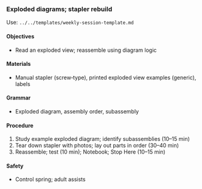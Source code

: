 ### Exploded diagrams; stapler rebuild

Use: `../../templates/weekly-session-template.md`

#### Objectives
- Read an exploded view; reassemble using diagram logic

#### Materials
- Manual stapler (screw‑type), printed exploded view examples (generic), labels

#### Grammar
- Exploded diagram, assembly order, subassembly

#### Procedure
1) Study example exploded diagram; identify subassemblies (10–15 min)
2) Tear down stapler with photos; lay out parts in order (30–40 min)
3) Reassemble; test (10 min); Notebook; Stop Here (10–15 min)

#### Safety
- Control spring; adult assists
